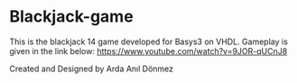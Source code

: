 # Blackjack-game

This is the blackjack 14 game developed for Basys3 on VHDL. 
Gameplay is given in the link below:
https://www.youtube.com/watch?v=9JOR-qUCnJ8






Created and Designed by Arda Anıl Dönmez
